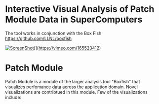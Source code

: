 # Interactive Visual Analysis of Patch Module Data in SuperComputers #

The tool works in conjunction with the Box Fish 
https://github.com/LLNL/boxfish

[![ScreenShot](https://photos.smugmug.com/My-First-Gallery/i-2h99ZNX/0/X3/PatchModule-X3.png)](https://vimeo.com/165523412))](https://vimeo.com/165523412)


# Patch Module #
Patch Module is a module of the larger analysis tool "Boxfish" that visualizes perfomance data across the application domain. Novel visualizations are contribtued in this module. Few of the visualizations include:

